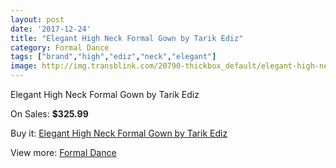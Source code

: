 ```yaml
---
layout: post
date: '2017-12-24'
title: "Elegant High Neck Formal Gown by Tarik Ediz"
category: Formal Dance
tags: ["brand","high","ediz","neck","elegant"]
image: http://img.transblink.com/20790-thickbox_default/elegant-high-neck-formal-gown-by-tarik-ediz.jpg
---
```

Elegant High Neck Formal Gown by Tarik Ediz

On Sales: **$325.99**
<a href="https://www.transblink.com/en/formal-dance/6580-elegant-high-neck-formal-gown-by-tarik-ediz.html"><amp-img layout="responsive" width="600" height="600" src="//img.transblink.com/20790-thickbox_default/elegant-high-neck-formal-gown-by-tarik-ediz.jpg" alt="Elegant High Neck Formal Gown by Tarik Ediz 0" /></a>
<a href="https://www.transblink.com/en/formal-dance/6580-elegant-high-neck-formal-gown-by-tarik-ediz.html"><amp-img layout="responsive" width="600" height="600" src="//img.transblink.com/20791-thickbox_default/elegant-high-neck-formal-gown-by-tarik-ediz.jpg" alt="Elegant High Neck Formal Gown by Tarik Ediz 1" /></a>

Buy it: [Elegant High Neck Formal Gown by Tarik Ediz](https://www.transblink.com/en/formal-dance/6580-elegant-high-neck-formal-gown-by-tarik-ediz.html "Elegant High Neck Formal Gown by Tarik Ediz")

View more: [Formal Dance](https://www.transblink.com/en/6-formal-dance "Formal Dance")